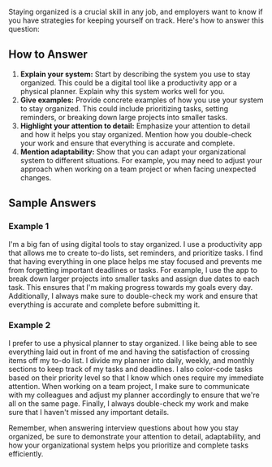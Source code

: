 
Staying organized is a crucial skill in any job, and employers want to know if you have strategies for keeping yourself on track. Here's how to answer this question:

How to Answer
-------------

1. **Explain your system:** Start by describing the system you use to stay organized. This could be a digital tool like a productivity app or a physical planner. Explain why this system works well for you.
2. **Give examples:** Provide concrete examples of how you use your system to stay organized. This could include prioritizing tasks, setting reminders, or breaking down large projects into smaller tasks.
3. **Highlight your attention to detail:** Emphasize your attention to detail and how it helps you stay organized. Mention how you double-check your work and ensure that everything is accurate and complete.
4. **Mention adaptability:** Show that you can adapt your organizational system to different situations. For example, you may need to adjust your approach when working on a team project or when facing unexpected changes.

Sample Answers
--------------

### Example 1

I'm a big fan of using digital tools to stay organized. I use a productivity app that allows me to create to-do lists, set reminders, and prioritize tasks. I find that having everything in one place helps me stay focused and prevents me from forgetting important deadlines or tasks. For example, I use the app to break down larger projects into smaller tasks and assign due dates to each task. This ensures that I'm making progress towards my goals every day. Additionally, I always make sure to double-check my work and ensure that everything is accurate and complete before submitting it.

### Example 2

I prefer to use a physical planner to stay organized. I like being able to see everything laid out in front of me and having the satisfaction of crossing items off my to-do list. I divide my planner into daily, weekly, and monthly sections to keep track of my tasks and deadlines. I also color-code tasks based on their priority level so that I know which ones require my immediate attention. When working on a team project, I make sure to communicate with my colleagues and adjust my planner accordingly to ensure that we're all on the same page. Finally, I always double-check my work and make sure that I haven't missed any important details.

Remember, when answering interview questions about how you stay organized, be sure to demonstrate your attention to detail, adaptability, and how your organizational system helps you prioritize and complete tasks efficiently.
